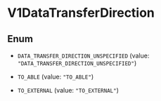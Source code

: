 

# V1DataTransferDirection

## Enum


* `DATA_TRANSFER_DIRECTION_UNSPECIFIED` (value: `"DATA_TRANSFER_DIRECTION_UNSPECIFIED"`)

* `TO_ABLE` (value: `"TO_ABLE"`)

* `TO_EXTERNAL` (value: `"TO_EXTERNAL"`)



